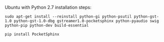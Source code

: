 Ubuntu with Python 2.7 installation steps:

```
sudo apt-get install --reinstall python-gi python-psutil python-gst-1.0 python-gst-1.0-dbg gstreamer1.0-pocketsphinx python-pyaudio swig python-pip python-dev build-essential

pip install PocketSphinx
```
 